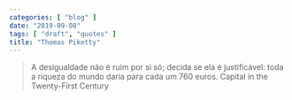 ```yaml
---
categories: [ "blog" ]
date: "2019-09-08"
tags: [ "draft", "quotes" ]
title: "Thomas Piketty"
---
```

> A desigualdade não é ruim por si só; decida se ela é justificável:
toda a riqueza do mundo daria para cada um 760 euros. Capital in the
Twenty-First Century
